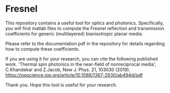 # Fresnel
This repository contains a useful tool for optics and photonics. Specifically, you will find matlab files to compute the Fresnel reflection and transmission coefficients for generic (multilayered) bianisotropic planar media. 

Please refer to the documentation.pdf in the repository for details regarding how to compute these coefficients. 

If you are using it for your research, you can cite the following published work. 
'Thermal spin photonics in the near-field of nonreciprocal media', C.Khandekar and Z.Jacob, New J. Phys. 21, 103030 (2019).
https://iopscience.iop.org/article/10.1088/1367-2630/ab494d/pdf

Thank you. Hope this tool is useful for your research. 
